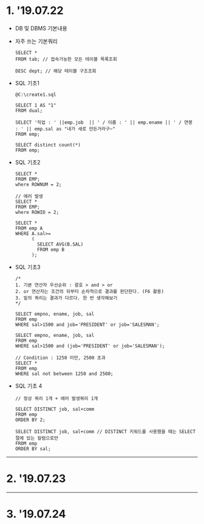 # 1. '19.07.22

* DB 및 DBMS 기본내용

* 자주 쓰는 기본쿼리

      SELECT *
      FROM tab; // 접속가능한 모든 테이블 목록조회

      DESC dept; // 해당 테이블 구조조회
      
* SQL 기초1

      @C:\create1.sql
      
      SELECT 1 AS "1"
      FROM dual;
      
      SELECT '직업 : ' ||emp.job  || ' / 이름 : ' || emp.ename || ' / 연봉 : ' || emp.sal as "내가 새로 만든거라구~"
      FROM emp;
      
      SELECT distinct count(*)
      FROM emp;
      
* SQL 기초2

      SELECT *
      FROM EMP;
      where ROWNUM = 2;
      
      // 에러 발생
      SELECT *
      FROM EMP;
      where ROWID = 2;
      
      SELECT *
      FROM emp A
      WHERE A.sal>=
            (
              SELECT AVG(B.SAL)
              FROM emp B
            );
            
* SQL 기초3
      
      /*   
      1. 기본 연산자 우선순위 : 괄호 > and > or
      2. or 연산자는 조건의 뒤부터 순차적으로 결과를 판단한다. (F6 활용)
      3. 밑의 쿼리는 결과가 다르다. 한 번 생각해보기 
      */
      
      SELECT empno, ename, job, sal
      FROM emp
      WHERE sal>1500 and job='PRESIDENT' or job='SALESMAN';
      
      SELECT empno, ename, job, sal
      FROM emp
      WHERE sal>1500 and (job='PRESIDENT' or job='SALESMAN');
      
      // Condition : 1250 미만, 2500 초과
      SELECT *
      FROM emp
      WHERE sal not between 1250 and 2500;         

* SQL 기초 4
      
      // 정상 쿼리 1개 + 에러 발생쿼리 1개
      
      SELECT DISTINCT job, sal+comm
      FROM emp
      ORDER BY 2;

      SELECT DISTINCT job, sal+comm // DISTINCT 키워드를 사용했을 때는 SELECT절에 있는 칼럼으로만 
      FROM emp
      ORDER BY sal;
  
------
  
# 2. '19.07.23


------

# 3. '19.07.24


